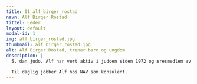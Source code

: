 ```yaml
---
title: 01_alf_birger_rostad
navn: Alf Birger Rostad
tittel: Leder
layout: default
modal-id: 1
img: alf_birger_rostad.jpg
thumbnail: alf_birger_rostad.jpg
alt: Alf Birger Rostad, trener barn og ungdom
description: |-
  5. dan judo. Alf har vært aktiv i judoen siden 1972 og æresmedlem av norges judoforbund. Han var president i 1999-2003 og i dag medlem av honorær komite(?) og graderingssensor for dan-graderinger i forbundet(?) .

  Til daglig jobber Alf hos NAV som konsulent.
---
```


